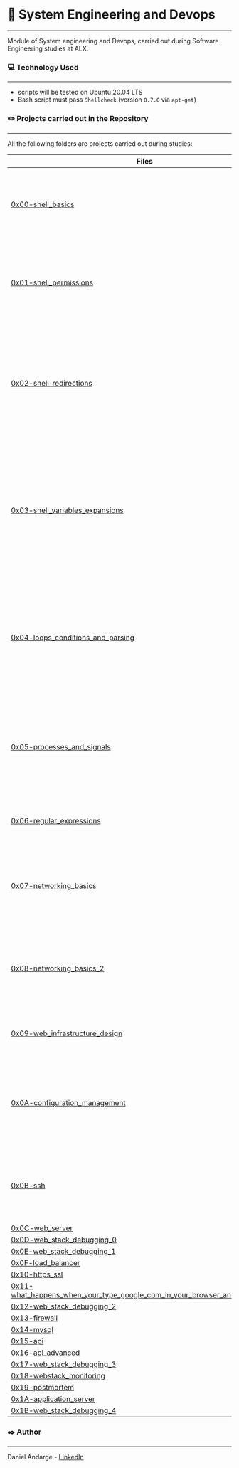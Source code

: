 # 🚀 System Engineering and Devops
***
Module of System engineering and Devops, carried out during Software Engineering studies at ALX.

### 💻 Technology Used
***
* scripts will be tested on Ubuntu 20.04 LTS
* Bash script must pass `Shellcheck` (version `0.7.0` via `apt-get`)

### ✏️ Projects carried out in the Repository
***
All the following folders are projects carried out during studies: 

| Files | Description |
| --- | --- |
| [0x00-shell_basics](https://github.com/Daniel-Andarge/alx-system_engineering-devops/tree/main/0x00-shell_basics) | It aims to learn about basics commands, navigation, files and directories in Shell. |
| [0x01-shell_permissions](https://github.com/Daniel-Andarge/alx-system_engineering-devops/tree/main/0x01-shell_permissions) | It aims to learn about man pages, permissions (owner, group and other) of files and directories in Shell. |
| [0x02-shell_redirections](https://github.com/Daniel-Andarge/alx-system_engineering-devops/tree/main/0x02-shell_redirections) | It aims to learn about how to handle standard input and output and how to combine commands and filters with redirections in Shell. |
| [0x03-shell_variables_expansions](https://github.com/Daniel-Andarge/alx-system_engineering-devops/tree/main/0x03-shell_variables_expansions) | It aims to learn about alias builtin, help builtin, local, global and reserved variables (PATH, HOME and PS1), special parameters `$?` and single an double quotes in Shell. |
| [0x04-loops_conditions_and_parsing](https://github.com/Daniel-Andarge/alx-system_engineering-devops/tree/main/0x04-loops_conditions_and_parsing) | It aims to learn about loops (`while`, `until` and `for`), condition statements (`if`, `else`, `elif` and `case`), shebangs and how to create SSH keys with Bash. |
| [0x05-processes_and_signals](https://github.com/Daniel-Andarge/alx-system_engineering-devops/tree/main/0x05-processes_and_signals) | It aims to learn about PID, processes and commands that handles them (`ps`, `pgrep`, `pkill`, `kill`, etc) in Bash. |
| [0x06-regular_expressions](https://github.com/Daniel-Andarge/alx-system_engineering-devops/tree/main/0x06-regular_expressions) | It aims to learn about how to build a regular expression. |
| [0x07-networking_basics](https://github.com/Daniel-Andarge/alx-system_engineering-devops/tree/main/0x07-networking_basics) | It aims to learn about what is an OSI model, LAN, WAN, IP address, localhost, subnet and TCP/UDP. |
| [0x08-networking_basics_2](https://github.com/Daniel-Andarge/alx-system_engineering-devops/tree/main/0x08-networking_basics_2) | It aims to learn about what is an OSI model, LAN, WAN, IP address, localhost, subnet and TCP/UDP |
|[0x09-web_infrastructure_design](https://github.com/Daniel-Andarge/alx-system_engineering-devops/tree/main/0x09-web_infrastructure_design)| It aims to learn about how to design a Web Infrastructure. |
| [0x0A-configuration_management](https://github.com/Daniel-Andarge/alx-system_engineering-devops/tree/main/0x0A-configuration_management) | It aims to learn about how to implement a configuration management strategy in practice using Puppet as tool. |
| [0x0B-ssh](https://github.com/Daniel-Andarge/alx-system_engineering-devops/tree/main/0x0B-ssh) | It aims to learn about  Bash scripting to connect using SSH and configure a server  |
| [0x0C-web_server](https://github.com/Daniel-Andarge/alx-system_engineering-devops/tree/main/0x0C-web_server) |       |
| [0x0D-web_stack_debugging_0](https://github.com/Daniel-Andarge/alx-system_engineering-devops/tree/main/0x0D-web_stack_debugging_0) |       |
| [0x0E-web_stack_debugging_1](https://github.com/Daniel-Andarge/alx-system_engineering-devops/tree/main/0x0E-web_stack_debugging_1) |       |
| [0x0F-load_balancer](https://github.com/Daniel-Andarge/alx-system_engineering-devops/tree/main/0x0F-load_balancer) |       |
| [0x10-https_ssl](https://github.com/Daniel-Andarge/alx-system_engineering-devops/tree/main/0x10-https_ssl) |       |
| [0x11-what_happens_when_your_type_google_com_in_your_browser_and_press_enter](https://github.com/Daniel-Andarge/alx-system_engineering-devops/tree/main/0x11-what_happens_when_your_type_google_com_in_your_browser_and_press_enter) |       |
| [0x12-web_stack_debugging_2](https://github.com/Daniel-Andarge/alx-system_engineering-devops/tree/main/0x12-web_stack_debugging_2) |       |
| [0x13-firewall](https://github.com/Daniel-Andarge/alx-system_engineering-devops/tree/main/0x13-firewall) |       |
| [0x14-mysql](https://github.com/Daniel-Andarge/alx-system_engineering-devops/tree/main/0x14-mysql) |       |
| [0x15-api](https://github.com/Daniel-Andarge/alx-system_engineering-devops/tree/main/0x15-api) |       |
| [0x16-api_advanced](https://github.com/Daniel-Andarge/alx-system_engineering-devops/tree/main/0x16-api_advanced) |       |
| [0x17-web_stack_debugging_3](https://github.com/Daniel-Andarge/alx-system_engineering-devops/tree/main/0x17-web_stack_debugging_3) |       |
| [0x18-webstack_monitoring](https://github.com/Daniel-Andarge/alx-system_engineering-devops/tree/main/0x18-webstack_monitoring) |       |
| [0x19-postmortem](https://github.com/Daniel-Andarge/alx-system_engineering-devops/tree/main/0x19-postmortem) |       |
| [0x1A-application_server](https://github.com/Daniel-Andarge/alx-system_engineering-devops/tree/main/0x1A-application_server) |       |
| [0x1B-web_stack_debugging_4](https://github.com/Daniel-Andarge/alx-system_engineering-devops/tree/main/0x1B-web_stack_debugging_4) |       |

### ✒️ Author
***
Daniel Andarge - [LinkedIn](https://www.linkedin.com/in/danielandarge/)
